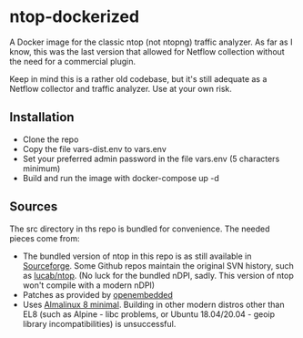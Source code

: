 # ntop-dockerized
A Docker image for the classic ntop (not ntopng) traffic analyzer. As far as I know, this was the last version that allowed for Netflow collection without the need for a commercial plugin.

Keep in mind this is a rather old codebase, but it's still adequate as a Netflow collector and traffic analyzer. Use at your own risk.

## Installation
* Clone the repo
* Copy the file vars-dist.env to vars.env
* Set your preferred admin password in the file vars.env (5 characters minimum)
* Build and run the image with docker-compose up -d
 
## Sources
The src directory in ths repo is bundled for convenience. The needed pieces come from:
* The bundled version of ntop in this repo is as still available in [Sourceforge](https://downloads.sourceforge.net/project/ntop/ntop/Stable/ntop-5.0.1.tar.gz). Some Github repos maintain the original SVN history, such as [lucab/ntop](https://github.com/lucab/ntop). (No luck for the bundled nDPI, sadly. This version of ntop won't compile with a modern nDPI)
* Patches as provided by [openembedded](https://cgit.openembedded.org/meta-openembedded/tree/meta-networking/recipes-support/ntop/ntop?id=f5b9e4ecd2cbcb4b6eae894a78cba8e72481c3a3)
* Uses [Almalinux 8 minimal](https://hub.docker.com/r/almalinux/8-minimal). Building in other modern distros other than EL8 (such as Alpine - libc problems, or Ubuntu 18.04/20.04 - geoip library incompatibilities) is unsuccessful.
